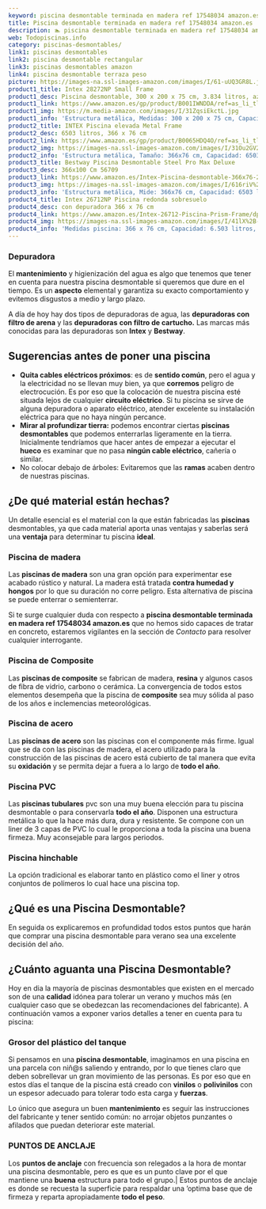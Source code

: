 ```yaml
---
keyword: piscina desmontable terminada en madera ref 17548034 amazon.es
title: Piscina desmontable terminada en madera ref 17548034 amazon.es | Todopiscinas.info
description: 🏊 piscina desmontable terminada en madera ref 17548034 amazon.es Ideales para este verano 2021. Aquí puedes comprar piscina desmontable terminada en madera ref 17548034 amazon.es y comparar con otras similares. No dejes escapar piscina desmontable terminada en madera ref 17548034 amazon.es a un precio realmente tentador.
web: Todopiscinas.info
category: piscinas-desmontables/
link1: piscinas desmontables
link2: piscina desmontable rectangular
link3: piscinas desmontables amazon
link4: piscina desmontable terraza peso
picture: https://images-na.ssl-images-amazon.com/images/I/61-uUQ3GR8L.jpg
product1_title: Intex 28272NP Small Frame
product1_desc: Piscina desmontable, 300 x 200 x 75 cm, 3.834 litros, azul
product1_link: https://www.amazon.es/gp/product/B001IWNDDA/ref=as_li_tl?ie=UTF8&camp=3638&creative=24630&creativeASIN=B001IWNDDA&linkCode=as2&tag=todopiscinas0e-21&linkId=25b9d647487c889cb6ef56ed63f50ca1
product1_img: https://m.media-amazon.com/images/I/31ZqsiEkctL.jpg
product1_info: 'Estructura metálica, Medidas: 300 x 200 x 75 cm, Capacidad: 3.834 litros, Para 6 personas (+ 6 años), Fácil montaje, Forma rectangular'
product2_title: INTEX Piscina elevada Metal Frame
product2_desc: 6503 litros, 366 x 76 cm
product2_link: https://www.amazon.es/gp/product/B0065HDQ4O/ref=as_li_tl?ie=UTF8&camp=3638&creative=24630&creativeASIN=B0065HDQ4O&linkCode=as2&tag=todopiscinas0e-21&linkId=ed2430e3ba564d3527ee103df33ed7b3
product2_img: https://images-na.ssl-images-amazon.com/images/I/31Ou2GV2SAL.jpg
product2_info: 'Estructura metálica, Tamaño: 366x76 cm, Capacidad: 6503 litros, Forma circular, De 4 a 7 personas (+6 años)'
product3_title: Bestway Piscina Desmontable Steel Pro Max Deluxe
product3_desc: 366x100 Cm 56709
product3_link: https://www.amazon.es/Intex-Piscina-desmontable-366x76-28210NP/dp/B0065HDQ4O?__mk_es_ES=%C3%85M%C3%85%C5%BD%C3%95%C3%91&crid=25UQGV9HG2INI&dchild=1&keywords=piscinas+desmontables&qid=1615854176&sprefix=piscinas+dem%2Caps%2C201&sr=8-5&linkCode=ll1&tag=todopiscinas0e-21&linkId=34f200977c6cbaab1f3f4d9ac0e64755&language=es_ES&ref_=as_li_ss_tl
product3_img: https://images-na.ssl-images-amazon.com/images/I/616riV%2BiY3L.jpg
product3_info: 'Estructura metálica, Mide: 366x76 cm, Capacidad: 6503 litros, De 4 a 7 personas mayores de 6 años, Forma circular, Tecnología Super-Tough'
product4_title: Intex 26712NP Piscina redonda sobresuelo
product4_desc: con depuradora 366 x 76 cm
product4_link: https://www.amazon.es/Intex-26712-Piscina-Prism-Frame/dp/B07FB823GL?__mk_es_ES=%C3%85M%C3%85%C5%BD%C3%95%C3%91&dchild=1&keywords=piscinas+desmontables+con+depuradora&qid=1615936418&sr=8-5&linkCode=ll1&tag=todopiscinas0e-21&linkId=d98699de7830cd471766fa1daa36de34&language=es_ES&ref_=as_li_ss_tl
product4_img: https://images-na.ssl-images-amazon.com/images/I/41lX%2B-YpibL.jpg
product4_info: 'Medidas piscina: 366 x 76 cm, Capacidad: 6.503 litros, Incluye depuradora de cartucha A, Lona resistente triple capa'
---
```



<external-banner></external-banner>



### Depuradora

El **mantenimiento** y higienización del agua es algo que tenemos que tener en cuenta para nuestra piscina desmontable si queremos que dure en el tiempo. Es un **aspecto** elemental y garantiza su exacto comportamiento y evitemos disgustos a medio y largo plazo.

A día de hoy hay dos tipos de depuradoras de agua, las **depuradoras con filtro de arena** y  las **depuradoras** **con filtro de cartucho.** Las marcas más conocidas para las depuradoras son **Intex** y **Bestway**.


## Sugerencias antes de poner una piscina



*   **Quita cables eléctricos próximos**: es de **sentido común**, pero el agua y la electricidad no se llevan muy bien, ya que **corremos** peligro de electrocución. Es por eso que la colocación de nuestra piscina esté situada lejos de cualquier **circuito eléctrico**. Si tu piscina se sirve de alguna depuradora o aparato eléctrico, atender excelente su instalación eléctrica para que no haya ningún percance.
*   **Mirar al profundizar tierra:** podemos encontrar ciertas **piscinas desmontables** que podemos enterrarlas ligeramente en la tierra. Inicialmente tendríamos que hacer antes de empezar a ejecutar el **hueco** es examinar que no pasa **ningún cable eléctrico**, cañería o similar.
*   No colocar debajo de árboles: Evitaremos que las **ramas** acaben dentro de nuestras piscinas.

<brand-panel :title=product1_title :desc=product1_desc :img=product1_img :link=product1_link></brand-panel>


## ¿De qué material están hechas?

Un detalle esencial es el material con la que están fabricadas las **piscinas** desmontables, ya que cada material aporta unas ventajas y saberlas  será una **ventaja** para determinar tu piscina **ideal**.


### Piscina de madera

Las **piscinas de madera** son una gran opción para experimentar ese acabado rústico y natural. La madera está tratada **contra humedad y hongos** por lo que su duración no corre peligro. Esta alternativa de piscina se puede enterrar o semienterrar.

Si te surge cualquier duda con respecto a **piscina desmontable terminada en madera ref 17548034 amazon.es** que no hemos sido capaces de tratar en concreto, estaremos vigilantes en la sección de _Contacto_ para resolver cualquier interrogante.


### Piscina de Composite

Las **piscinas de composite** se fabrican de madera, **resina** y algunos casos de fibra de vidrio, carbono o cerámica. La convergencia de todos estos elementos desempeña que la piscina de **composite** sea muy sólida al paso de los años e inclemencias meteorológicas.


### Piscina de acero

Las **piscinas de acero** son las piscinas con el componente más firme. Igual que se da con las piscinas de madera, el acero utilizado para la construcción de las piscinas de acero está cubierto de tal manera que evita su **oxidación** y se permita dejar a fuera a lo largo de **todo el año**.


### Piscina  PVC

Las **piscinas tubulares** pvc son una muy buena elección para tu piscina desmontable o para conservarla **todo el año**. Disponen una estructura metálica lo que la hace más dura, dura y resistente. Se compone con un liner de 3 capas de PVC lo cual le proporciona a toda la piscina una buena firmeza. Muy aconsejable para largos periodos.


### Piscina hinchable

 La opción tradicional es elaborar tanto en plástico como el liner y otros conjuntos de polímeros lo cual hace una piscina top.

<stats-list :link1=link1 :link2=link2 :link3=link3 :link4=link4 :category=category></stats-list>
## ¿Qué es una Piscina Desmontable?



En seguida os explicaremos en profundidad todos estos puntos que harán que comprar una piscina desmontable para verano sea una excelente decisión del año.


## ¿Cuánto aguanta una Piscina Desmontable?

Hoy en dia la mayoría de piscinas desmontables que existen en el mercado son de una **calidad** idónea para tolerar un verano y muchos más (en cualquier caso que se obedezcan las recomendaciones del fabricante). A continuación vamos a exponer varios detalles a tener en cuenta para tu piscina:


### Grosor del plástico del tanque

Si pensamos en una **piscina desmontable**, imaginamos en una piscina en una parcela con niñ@s saliendo y entrando, por lo que tienes claro que deben sobrellevar un gran movimiento de las personas. Es por eso que en estos días el tanque de la piscina está creado con **vinilos** o **polivinilos** con un espesor adecuado para tolerar todo esta carga y **fuerzas**.

Lo único que asegura un	 buen **mantenimiento** es seguir las instrucciones del fabricante y tener sentido común: no arrojar objetos punzantes o afilados que puedan deteriorar este material.


### PUNTOS DE ANCLAJE

Los **puntos de anclaje** con frecuencia son relegados a la hora de montar una piscina desmontable, pero  es que es un punto clave por el que mantiene una **buena** estructura para todo el grupo.| Estos puntos de anclaje es donde se recuesta la superficie para respaldar una ’optima base que de firmeza y reparta apropiadamente **todo el peso**.